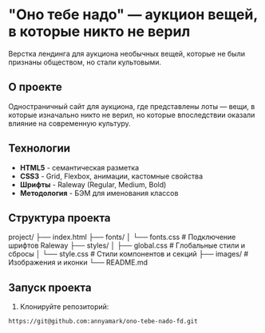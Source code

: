 # "Оно тебе надо" — аукцион вещей, в которые никто не верил

Верстка лендинга для аукциона необычных вещей, которые не были признаны обществом, но стали культовыми.

## О проекте

Одностраничный сайт для аукциона, где представлены лоты — вещи, в которые изначально никто не верил, но которые впоследствии оказали влияние на современную культуру.

## Технологии

- **HTML5** - семантическая разметка
- **CSS3** - Grid, Flexbox, анимации, кастомные свойства
- **Шрифты** - Raleway (Regular, Medium, Bold)
- **Методология** - БЭМ для именования классов

## Структура проекта
project/
├── index.html
├── fonts/
│ └── fonts.css # Подключение шрифтов Raleway
├── styles/
│ ├── global.css # Глобальные стили и сбросы
│ └── style.css # Стили компонентов и секций
├── images/ # Изображения и иконки
└── README.md

## Запуск проекта

1. Клонируйте репозиторий:
```bash
https://git@github.com:annyamark/ono-tebe-nado-fd.git

